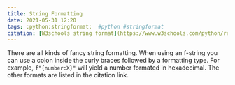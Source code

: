 ```yaml
---
title: String Formatting
date: 2021-05-31 12:20
tags: :python:stringformat:  #python #stringformat
citation: [W3schools string format](https://www.w3schools.com/python/ref_string_format.asp)
---
```


There are all kinds of fancy string formatting. When using an f-string you can use a colon inside the curly braces followed by a formatting type. For example, `f"{number:X}"` will yield a number formated in hexadecimal. The other formats are listed in the citation link. 
